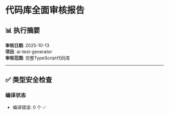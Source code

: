 # 代码库全面审核报告

## 📊 执行摘要

**审核日期**: 2025-10-13  
**项目**: ai-test-generator  
**审核范围**: 完整TypeScript代码库

---

## ✅ 类型安全检查

### 编译状态
- 编译错误: 0 个 ✅
